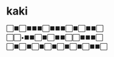 # kaki

⬜️⬛️⬜️⬛️⬛️⬛️⬜️⬛️⬛️⬛️⬜️⬛️⬜️⬛⬛️⬜️
⬜️⬜️▪️⬛️⬛️⬜️⬛️⬜️⬛️⬛️⬜️⬜️⬛️⬛️⬛️⬜
⬜️⬛️⬜️⬛️⬜️⬛️⬜️⬛️⬜️⬛️⬜️⬛️⬜️⬛️⬛️⬜️
